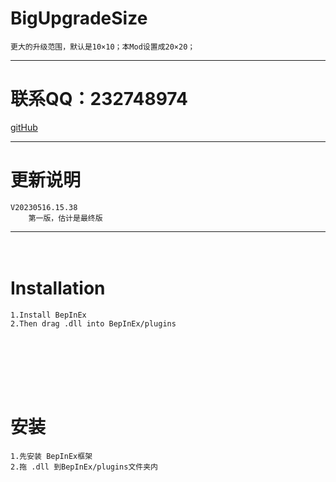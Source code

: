 # BigUpgradeSize
	
	更大的升级范围，默认是10×10；本Mod设置成20×20；　
---
# **联系QQ：232748974**
[gitHub](https://github.com/zhyb840305/ZHYB.DSP.MOD.Plugin)

---
# **更新说明**
	V20230516.15.38
		第一版，估计是最终版
	
---
　　
　　
# **Installation**
	1.Install BepInEx
	2.Then drag .dll into BepInEx/plugins
　　
------------
　　
　　
# **安装**
	1.先安装 BepInEx框架
	2.拖 .dll 到BepInEx/plugins文件夹内